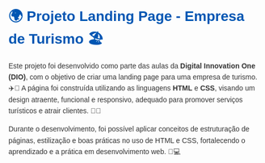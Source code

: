 
<!DOCTYPE html>
<html lang="pt-BR">
<head>
    <meta charset="UTF-8">
    <meta name="viewport" content="width=device-width, initial-scale=1.0">
    </head>
<body>
    <div style="max-width: 800px; margin: 20px auto; font-family: Arial, sans-serif; line-height: 1.6; color: #333;">
        <h1 style="color: #0056b3;">🌍 Projeto Landing Page - Empresa de Turismo 🏖️</h1>
        <p>
            Este projeto foi desenvolvido como parte das aulas da <strong>Digital Innovation One (DIO)</strong>, 
            com o objetivo de criar uma landing page para uma empresa de turismo. ✈️🌴
            A página foi construída utilizando as linguagens <strong>HTML</strong> e <strong>CSS</strong>, 
            visando um design atraente, funcional e responsivo, adequado para promover serviços turísticos e atrair clientes. 🧳✨
        </p>
        <p>
            Durante o desenvolvimento, foi possível aplicar conceitos de estruturação de páginas, 
            estilização e boas práticas no uso de HTML e CSS, fortalecendo o aprendizado e a prática em desenvolvimento web. 🚀💻
        </p>
    </div>
</body>
</html>
